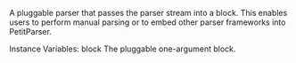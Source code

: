 A pluggable parser that passes the parser stream into a block. This enables users to perform manual parsing or to embed other parser frameworks into PetitParser.

Instance Variables:
	block	<BlockClosure>	The pluggable one-argument block.
